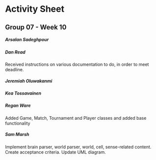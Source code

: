 # Activity Sheet

## Group 07 - Week 10

##### Arsalan Sadeghpour

##### Dan Read

Received instructions on various documentation to do, in order to meet deadline. 

##### Jeremiah Oluwakanmi

##### Kea Tossavainen

##### Regan Ware
Added Game, Match, Tournament and Player classes and added base functionality

##### Sam Marsh

Implement brain parser, world parser, world, cell, sense-related content. Create acceptance criteria. Update UML diagram.
